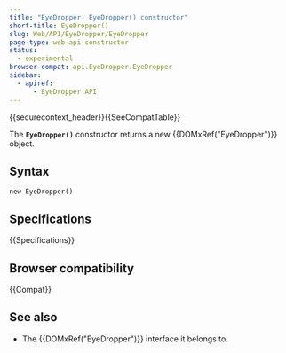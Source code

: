 ```yaml
---
title: "EyeDropper: EyeDropper() constructor"
short-title: EyeDropper()
slug: Web/API/EyeDropper/EyeDropper
page-type: web-api-constructor
status:
  - experimental
browser-compat: api.EyeDropper.EyeDropper
sidebar:
  - apiref:
      - EyeDropper API
---
```


{{securecontext_header}}{{SeeCompatTable}}

The **`EyeDropper()`** constructor returns a new {{DOMxRef("EyeDropper")}} object.

## Syntax

```js-nolint
new EyeDropper()
```

## Specifications

{{Specifications}}

## Browser compatibility

{{Compat}}

## See also

- The {{DOMxRef("EyeDropper")}} interface it belongs to.
